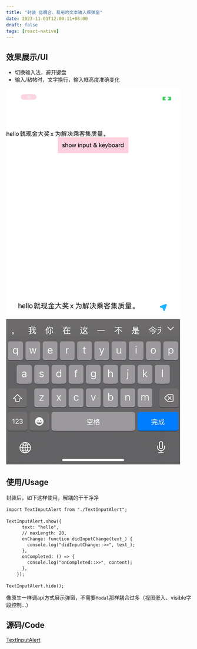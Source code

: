 ```yaml
---
title: "封装 低耦合、易用的文本输入框弹窗"
date: 2023-11-01T12:00:11+08:00
draft: false
tags: [react-native]
---
```



## 效果展示/UI
* 切换输入法，避开键盘
* 输入/粘帖时，文字换行，输入框高度准确变化

![input_keyboard](media/17013388535968/input_keyboard.gif)


## 使用/Usage
封装后，如下这样使用，解耦的干干净净
```
import TextInputAlert from "./TextInputAlert";

TextInputAlert.show({
      text: "hello",
      // maxLength: 20,
      onChange: function didInputChange(text_) {
        console.log("didInputChange::>>", text_);
      },
      onCompleted: () => {
        console.log("onCompleted::>>", content);
      },
    });
    
TextInputAlert.hide();

```
像原生一样调api方式展示弹窗，不需要`Modal`那样耦合过多（视图嵌入、visible字段控制...）

## 源码/Code

[TextInputAlert](media/17013388535968/TextInputAlert.js)


